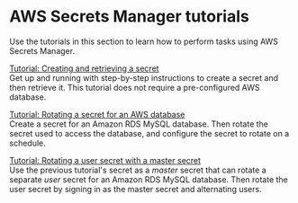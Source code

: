 # AWS Secrets Manager tutorials<a name="tutorials"></a>

Use the tutorials in this section to learn how to perform tasks using AWS Secrets Manager\.

[Tutorial: Creating and retrieving a secret](tutorials_basic.md)  
Get up and running with step\-by\-step instructions to create a secret and then retrieve it\. This tutorial does not require a pre\-configured AWS database\. 

[Tutorial: Rotating a secret for an AWS database](tutorials_db-rotate.md)  
Create a secret for an Amazon RDS MySQL database\. Then rotate the secret used to access the database, and configure the secret to rotate on a schedule\.

[Tutorial: Rotating a user secret with a master secret](tutorials_db-rotate-master.md)  
Use the previous tutorial's secret as a *master* secret that can rotate a separate *user* secret for an Amazon RDS MySQL database\. Then rotate the user secret by signing in as the master secret and alternating users\.